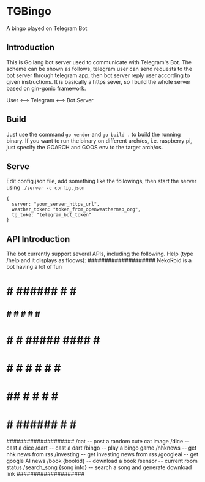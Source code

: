 # TGBingo
A bingo played on Telegram Bot

## Introduction
This is Go lang bot server used to communicate with Telegram's Bot. The scheme can be shown as follows, telegram user can send requests to the bot server through telegram app, 
then bot server reply user according to given instructions. It is basically a https sever, so I build the whole server based on gin-gonic framework.

User <--> Telegram <--> Bot Server

## Build
Just use the command `go vendor` and `go build .` to build the running binary. If you want to run the binary on different arch/os, i.e. raspberry pi, just specify the GOARCH and GOOS env to the target arch/os.  

## Serve
Edit config.json file, add something like the followings, then start the server using `./server -c config.json`

```
{
  server: "your_server_https_url",
  weather_token: "token_from_openweathermap_org",
  tg_toke: "telegram_bot_token"
}
```

## API Introduction
The bot currently support several APIs, including the following.
Help (type /help and it displays as floows):
####################
 NekoRoid is a bot having a lot of fun

 #    # ###### #    #  ####  
 ##   # #      #   #  #    # 
 # #  # #####  ####   #    # 
 #  # # #      #  #   #    # 
 #   ## #      #   #  #    # 
 #    # ###### #    #  ####

####################
 /cat -- post a random cute cat image
    /dice -- cast a dice
    /dart -- cast a dart
    /bingo -- play a bingo game
    /nhknews -- get nhk news from rss
    /investing -- get investing news from rss
    /googleai -- get google AI news
    /book {bookid} -- download a book
 /sensor -- current room status
 /search_song {song info} -- search a song and generate download link
####################
